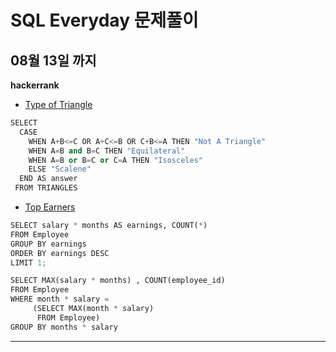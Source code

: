 # SQL Everyday 문제풀이
## 08월 13일 까지

**hackerrank**
- [Type of Triangle](https://www.hackerrank.com/challenges/what-type-of-triangle/problem)
```python
SELECT 
  CASE
    WHEN A+B<=C OR A+C<=B OR C+B<=A THEN "Not A Triangle"
    WHEN A=B and B=C THEN "Equilateral"
    WHEN A=B or B=C or C=A THEN "Isosceles"
    ELSE "Scalene"
  END AS answer
 FROM TRIANGLES
```
- [Top Earners](https://www.hackerrank.com/challenges/earnings-of-employees/problem?h_r=internal-search)
```python
SELECT salary * months AS earnings, COUNT(*)
FROM Employee
GROUP BY earnings
ORDER BY earnings DESC
LIMIT 1;
```
```python
SELECT MAX(salary * months) , COUNT(employee_id)
FROM Employee
WHERE month * salary =
     (SELECT MAX(month * salary)
      FROM Employee)
GROUP BY months * salary 
```
---------------------------------

